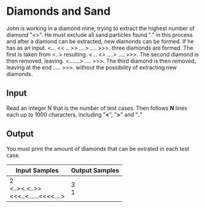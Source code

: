 # Diamonds and Sand
John is working in a diamond mine, trying to extract the highest number of diamond "<>". He must exclude all sand particles found "." in this process and after a diamond can be extracted, new diamonds can be formed. If he has as an input. <... << .. >> ....> .... >>>. three diamonds are formed. The first is taken from <..> resulting. <... <> ....> .... >>>. The second diamond is then removed, leaving. <.......> .... >>>. The third diamond is then removed, leaving at the end ..... >>>. without the possibility of extracting new diamonds.

## Input
Read an integer N that is the number of test cases. Then follows **N** lines each up to 1000 characters, including "**<**", "**>**" and "**.**"

## Output
You must print the amount of diamonds that can be extrated in each test case.

|                Input Samples                | Output Samples |
|---------------------------------------------|----------------|
| 2<br> <..><.<..>><br> <<<..<......<<<<....> | 3<br> 1        |